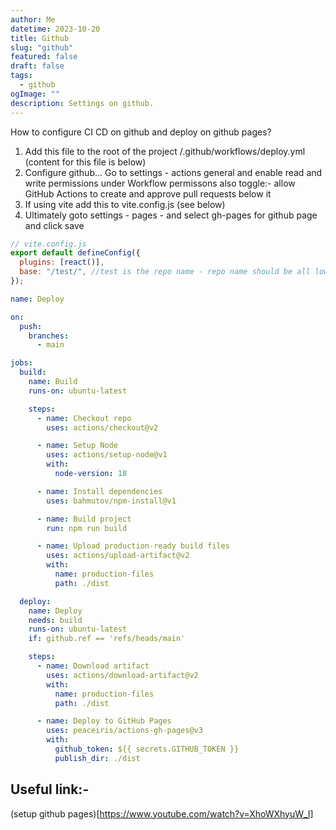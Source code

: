 ```yaml
---
author: Me
datetime: 2023-10-20
title: Github
slug: "github"
featured: false
draft: false
tags:
  - github
ogImage: ""
description: Settings on github.
---
```


How to configure CI CD on github and deploy on github pages?

1.  Add this file to the root of the project /.github/workflows/deploy.yml (content for this file is below)
2.  Configure github... Go to settings - actions general and enable read and write permissions under Workflow permissons also toggle:- allow GitHub Actions to create and approve pull requests below it
3.  If using vite add this to vite.config.js (see below)
4.  Ultimately goto settings - pages - and select gh-pages for github page and click save

```js
// vite.config.js
export default defineConfig({
  plugins: [react()],
  base: "/test/", //test is the repo name - repo name should be all lowercase too
});
```

```yml
name: Deploy

on:
  push:
    branches:
      - main

jobs:
  build:
    name: Build
    runs-on: ubuntu-latest

    steps:
      - name: Checkout repo
        uses: actions/checkout@v2

      - name: Setup Node
        uses: actions/setup-node@v1
        with:
          node-version: 18

      - name: Install dependencies
        uses: bahmutov/npm-install@v1

      - name: Build project
        run: npm run build

      - name: Upload production-ready build files
        uses: actions/upload-artifact@v2
        with:
          name: production-files
          path: ./dist

  deploy:
    name: Deploy
    needs: build
    runs-on: ubuntu-latest
    if: github.ref == 'refs/heads/main'

    steps:
      - name: Download artifact
        uses: actions/download-artifact@v2
        with:
          name: production-files
          path: ./dist

      - name: Deploy to GitHub Pages
        uses: peaceiris/actions-gh-pages@v3
        with:
          github_token: ${{ secrets.GITHUB_TOKEN }}
          publish_dir: ./dist
```

## Useful link:-

(setup github pages)[https://www.youtube.com/watch?v=XhoWXhyuW_I]
